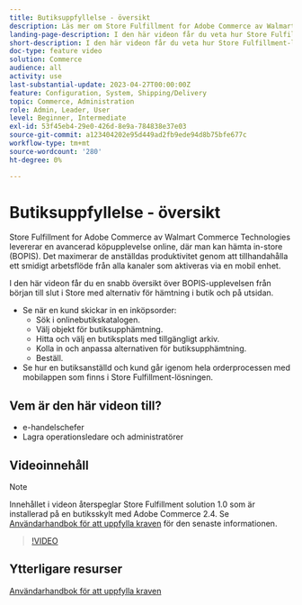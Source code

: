 ```yaml
---
title: Butiksuppfyllelse - översikt
description: Läs mer om Store Fulfillment for Adobe Commerce av Walmart Commerce Technologies, en avancerad lösning för flerkanalsleveranser som ger en helhetsupplevelse av Buy Online, Pick up In-Store (BOPIS).
landing-page-description: I den här videon får du veta hur Store Fulfillment-lösningen gör det enkelt för kunderna att hämta in butiker och köpa in och lagra anställda mer effektiva, mobilklara arbetsflöden för att hämta, mellanlagra och skicka butiksupptagningsorder till kunderna.
short-description: I den här videon får du veta hur Store Fulfillment-lösningen gör det enkelt för kunderna att hämta in butiker och köpa in och lagra anställda mer effektiva, mobilklara arbetsflöden för att hämta, mellanlagra och skicka butiksupptagningsorder till kunderna.
doc-type: feature video
solution: Commerce
audience: all
activity: use
last-substantial-update: 2023-04-27T00:00:00Z
feature: Configuration, System, Shipping/Delivery
topic: Commerce, Administration
role: Admin, Leader, User
level: Beginner, Intermediate
exl-id: 53f45eb4-29e0-426d-8e9a-784838e37e03
source-git-commit: a123404202e95d449ad2fb9ede94d8b75bfe677c
workflow-type: tm+mt
source-wordcount: '280'
ht-degree: 0%

---
```


# Butiksuppfyllelse - översikt

Store Fulfillment for Adobe Commerce av Walmart Commerce Technologies levererar en avancerad köpupplevelse online, där man kan hämta in-store (BOPIS). Det maximerar de anställdas produktivitet genom att tillhandahålla ett smidigt arbetsflöde från alla kanaler som aktiveras via en mobil enhet.

I den här videon får du en snabb översikt över BOPIS-upplevelsen från början till slut i Store med alternativ för hämtning i butik och på utsidan.

- Se när en kund skickar in en inköpsorder:
   - Sök i onlinebutikskatalogen.
   - Välj objekt för butiksupphämtning.
   - Hitta och välj en butiksplats med tillgängligt arkiv.
   - Kolla in och anpassa alternativen för butiksupphämtning.
   - Beställ.
- Se hur en butiksanställd och kund går igenom hela orderprocessen med mobilappen som finns i Store Fulfillment-lösningen.

## Vem är den här videon till?

- e-handelschefer
- Lagra operationsledare och administratörer

## Videoinnehåll

>[!NOTE]
>
>Innehållet i videon återspeglar Store Fulfillment solution 1.0 som är installerad på en butiksskylt med Adobe Commerce 2.4. Se [Användarhandbok för att uppfylla kraven](https://experienceleague.adobe.com/docs/commerce-merchant-services/store-fulfillment/introduction.html) för den senaste informationen.

>[!VIDEO](https://video.tv.adobe.com/v/343653?quality=12&learn=on)

## Ytterligare resurser

[Användarhandbok för att uppfylla kraven](https://experienceleague.adobe.com/docs/commerce-merchant-services/store-fulfillment/introduction.html)
